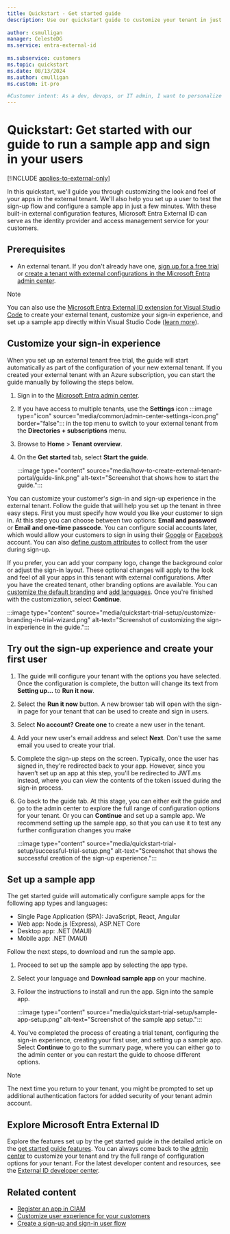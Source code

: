 ```yaml
---
title: Quickstart - Get started guide
description: Use our quickstart guide to customize your tenant in just a few steps.
 
author: csmulligan
manager: CelesteDG
ms.service: entra-external-id
 
ms.subservice: customers
ms.topic: quickstart
ms.date: 08/13/2024
ms.author: cmulligan
ms.custom: it-pro

#Customer intent: As a dev, devops, or IT admin, I want to personalize the external tenant.
---
```

# Quickstart: Get started with our guide to run a sample app and sign in your users 

[!INCLUDE [applies-to-external-only](../includes/applies-to-external-only.md)]

In this quickstart, we'll guide you through customizing the look and feel of your apps in the external tenant. We'll also help you set up a user to test the sign-up flow and configure a sample app in just a few minutes. With these built-in external configuration features, Microsoft Entra External ID can serve as the identity provider and access management service for your customers.

## Prerequisites

- An external tenant. If you don't already have one, <a href="https://aka.ms/ciam-free-trial?wt.mc_id=ciamcustomertenantfreetrial_linkclick_content_cnl" target="_blank">sign up for a free trial</a> or [create a tenant with external configurations in the Microsoft Entra admin center](quickstart-tenant-setup.md).

> [!NOTE]
> You can also use the [Microsoft Entra External ID extension for Visual Studio Code](https://aka.ms/ciamvscode/quickstarts/marketplace) to create your external tenant, customize your sign-in experience, and set up a sample app directly within Visual Studio Code ([learn more](https://aka.ms/ciamvscode/quickstartguide)).


## Customize your sign-in experience

When you set up an external tenant free trial, the guide will start automatically as part of the configuration of your new external tenant. If you created your external tenant with an Azure subscription, you can start the guide manually by following the steps below.

1. Sign in to the [Microsoft Entra admin center](https://entra.microsoft.com). 
1. If you have access to multiple tenants, use the **Settings** icon :::image type="icon" source="media/common/admin-center-settings-icon.png" border="false"::: in the top menu to switch to your external tenant from the **Directories + subscriptions** menu.
1. Browse to **Home** > **Tenant overview**.
1. On the **Get started** tab, select **Start the guide**.

    :::image type="content" source="media/how-to-create-external-tenant-portal/guide-link.png" alt-text="Screenshot that shows how to start the guide.":::

You can customize your customer's sign-in and sign-up experience in the external tenant. Follow the guide that will help you set up the tenant in three easy steps. First you must specify how would you like your customer to sign in. At this step you can choose between two options: **Email and password** or **Email and one-time passcode**. You can configure social accounts later, which would allow your customers to sign in using their [Google](how-to-google-federation-customers.md) or [Facebook](how-to-facebook-federation-customers.md) account. You can also [define custom attributes](how-to-define-custom-attributes.md) to collect from the user during sign-up.

If you prefer, you can add your company logo, change the background color or adjust the sign-in layout. These optional changes will apply to the look and feel of all your apps in this tenant with external configurations. After you have the created tenant, other branding options are available. You can [customize the default branding](how-to-customize-branding-customers.md) and [add languages](how-to-customize-languages-customers.md). Once you're finished with the customization, select **Continue**.

:::image type="content" source="media/quickstart-trial-setup/customize-branding-in-trial-wizard.png" alt-text="Screenshot of customizing the sign-in experience in the guide.":::

## Try out the sign-up experience and create your first user

1. The guide will configure your tenant with the options you have selected. Once the configuration is complete, the button will change its text from **Setting up...** to **Run it now**.
1. Select  the **Run it now** button. A new browser tab will open with the sign-in page for your tenant that can be used to create and sign in users. 
1. Select **No account? Create one** to create a new user in the tenant.
1. Add your new user's email address and select **Next**. Don't use the same email you used to create your trial.
1. Complete the sign-up steps on the screen. Typically, once the user has signed in, they're redirected back to your app. However, since you haven’t set up an app at this step, you'll be redirected to JWT.ms instead, where you can view the contents of the token issued during the sign-in process.
1. Go back to the guide tab. At this stage, you can either exit the guide and go to the admin center to explore the full range of configuration options for your tenant. Or you can **Continue** and set up a sample app. We recommend setting up the sample app, so that you can use it to test any further configuration changes you make

    :::image type="content" source="media/quickstart-trial-setup/successful-trial-setup.png" alt-text="Screenshot that shows the successful creation of the sign-up experience.":::

## Set up a sample app

The get started guide will automatically configure sample apps for the following app types and languages:

- Single Page Application (SPA): JavaScript, React, Angular
- Web app: Node.js (Express), ASP.NET Core
- Desktop app: .NET (MAUI)
- Mobile app: .NET (MAUI)

Follow the next steps, to download and run the sample app.

1. Proceed to set up the sample app by selecting the app type.
1. Select your language and **Download sample app** on your machine.
1. Follow the instructions to install and run the app. Sign into the sample app.

    :::image type="content" source="media/quickstart-trial-setup/sample-app-setup.png" alt-text="Screenshot of the sample app setup.":::

1. You've completed the process of creating a trial tenant, configuring the sign-in experience, creating your first user, and setting up a sample app. Select **Continue** to go to the summary page, where you can either go to the admin center or you can restart the guide to choose different options.

> [!NOTE]
> The next time you return to your tenant, you might be prompted to set up additional authentication factors for added security of your tenant admin account.

<a name='explore-azure-ad-for-customers'></a>

## Explore Microsoft Entra External ID

Explore the features set up by the get started guide in the detailed article on the [get started guide features](/entra/external-id/customers/concept-guide-explained). You can always come back to the [admin center](https://entra.microsoft.com/) to customize your tenant and try the full range of configuration options for your tenant.
For the latest developer content and resources, see the [External ID developer center](https://aka.ms/ciam/dev).

## Related content
 - [Register an app in CIAM](how-to-register-ciam-app.md) 
 - [Customize user experience for your customers](how-to-customize-branding-customers.md)
 - [Create a sign-up and sign-in user flow](how-to-user-flow-sign-up-sign-in-customers.md)

